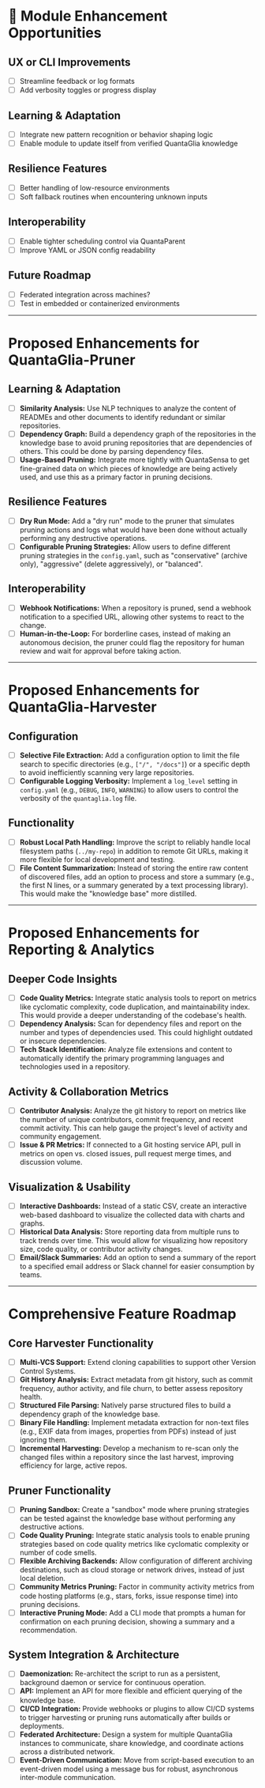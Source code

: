 # 🌱 Module Enhancement Opportunities

## UX or CLI Improvements
- [ ] Streamline feedback or log formats
- [ ] Add verbosity toggles or progress display

## Learning & Adaptation
- [ ] Integrate new pattern recognition or behavior shaping logic
- [ ] Enable module to update itself from verified QuantaGlia knowledge

## Resilience Features
- [ ] Better handling of low-resource environments
- [ ] Soft fallback routines when encountering unknown inputs

## Interoperability
- [ ] Enable tighter scheduling control via QuantaParent
- [ ] Improve YAML or JSON config readability

## Future Roadmap
- [ ] Federated integration across machines?
- [ ] Test in embedded or containerized environments

---

# Proposed Enhancements for QuantaGlia-Pruner

## Learning & Adaptation
- [ ] **Similarity Analysis:** Use NLP techniques to analyze the content of READMEs and other documents to identify redundant or similar repositories.
- [ ] **Dependency Graph:** Build a dependency graph of the repositories in the knowledge base to avoid pruning repositories that are dependencies of others. This could be done by parsing dependency files.
- [ ] **Usage-Based Pruning:** Integrate more tightly with QuantaSensa to get fine-grained data on which pieces of knowledge are being actively used, and use this as a primary factor in pruning decisions.

## Resilience Features
- [ ] **Dry Run Mode:** Add a "dry run" mode to the pruner that simulates pruning actions and logs what would have been done without actually performing any destructive operations.
- [ ] **Configurable Pruning Strategies:** Allow users to define different pruning strategies in the `config.yaml`, such as "conservative" (archive only), "aggressive" (delete aggressively), or "balanced".

## Interoperability
- [ ] **Webhook Notifications:** When a repository is pruned, send a webhook notification to a specified URL, allowing other systems to react to the change.
- [ ] **Human-in-the-Loop:** For borderline cases, instead of making an autonomous decision, the pruner could flag the repository for human review and wait for approval before taking action.

---

# Proposed Enhancements for QuantaGlia-Harvester

## Configuration
- [ ] **Selective File Extraction:** Add a configuration option to limit the file search to specific directories (e.g., `["/", "/docs"]`) or a specific depth to avoid inefficiently scanning very large repositories.
- [ ] **Configurable Logging Verbosity:** Implement a `log_level` setting in `config.yaml` (e.g., `DEBUG`, `INFO`, `WARNING`) to allow users to control the verbosity of the `quantaglia.log` file.

## Functionality
- [ ] **Robust Local Path Handling:** Improve the script to reliably handle local filesystem paths (`../my-repo`) in addition to remote Git URLs, making it more flexible for local development and testing.
- [ ] **File Content Summarization:** Instead of storing the entire raw content of discovered files, add an option to process and store a summary (e.g., the first N lines, or a summary generated by a text processing library). This would make the "knowledge base" more distilled.

---

# Proposed Enhancements for Reporting & Analytics

## Deeper Code Insights
- [ ] **Code Quality Metrics:** Integrate static analysis tools to report on metrics like cyclomatic complexity, code duplication, and maintainability index. This would provide a deeper understanding of the codebase's health.
- [ ] **Dependency Analysis:** Scan for dependency files and report on the number and types of dependencies used. This could highlight outdated or insecure dependencies.
- [ ] **Tech Stack Identification:** Analyze file extensions and content to automatically identify the primary programming languages and technologies used in a repository.

## Activity & Collaboration Metrics
- [ ] **Contributor Analysis:** Analyze the git history to report on metrics like the number of unique contributors, commit frequency, and recent commit activity. This can help gauge the project's level of activity and community engagement.
- [ ] **Issue & PR Metrics:** If connected to a Git hosting service API, pull in metrics on open vs. closed issues, pull request merge times, and discussion volume.

## Visualization & Usability
- [ ] **Interactive Dashboards:** Instead of a static CSV, create an interactive web-based dashboard to visualize the collected data with charts and graphs.
- [ ] **Historical Data Analysis:** Store reporting data from multiple runs to track trends over time. This would allow for visualizing how repository size, code quality, or contributor activity changes.
- [ ] **Email/Slack Summaries:** Add an option to send a summary of the report to a specified email address or Slack channel for easier consumption by teams.

---

# Comprehensive Feature Roadmap

## Core Harvester Functionality
- [ ] **Multi-VCS Support:** Extend cloning capabilities to support other Version Control Systems.
- [ ] **Git History Analysis:** Extract metadata from git history, such as commit frequency, author activity, and file churn, to better assess repository health.
- [ ] **Structured File Parsing:** Natively parse structured files to build a dependency graph of the knowledge base.
- [ ] **Binary File Handling:** Implement metadata extraction for non-text files (e.g., EXIF data from images, properties from PDFs) instead of just ignoring them.
- [ ] **Incremental Harvesting:** Develop a mechanism to re-scan only the changed files within a repository since the last harvest, improving efficiency for large, active repos.

## Pruner Functionality
- [ ] **Pruning Sandbox:** Create a "sandbox" mode where pruning strategies can be tested against the knowledge base without performing any destructive actions.
- [ ] **Code Quality Pruning:** Integrate static analysis tools to enable pruning strategies based on code quality metrics like cyclomatic complexity or number of code smells.
- [ ] **Flexible Archiving Backends:** Allow configuration of different archiving destinations, such as cloud storage or network drives, instead of just local deletion.
- [ ] **Community Metrics Pruning:** Factor in community activity metrics from code hosting platforms (e.g., stars, forks, issue response time) into pruning decisions.
- [ ] **Interactive Pruning Mode:** Add a CLI mode that prompts a human for confirmation on each pruning decision, showing a summary and a recommendation.

## System Integration & Architecture
- [ ] **Daemonization:** Re-architect the script to run as a persistent, background daemon or service for continuous operation.
- [ ] **API:** Implement an API for more flexible and efficient querying of the knowledge base.
- [ ] **CI/CD Integration:** Provide webhooks or plugins to allow CI/CD systems to trigger harvesting or pruning runs automatically after builds or deployments.
- [ ] **Federated Architecture:** Design a system for multiple QuantaGlia instances to communicate, share knowledge, and coordinate actions across a distributed network.
- [ ] **Event-Driven Communication:** Move from script-based execution to an event-driven model using a message bus for robust, asynchronous inter-module communication.
